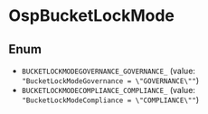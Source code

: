 # OspBucketLockMode

## Enum

* `BUCKETLOCKMODEGOVERNANCE_GOVERNANCE_` (value: `"BucketLockModeGovernance = \"GOVERNANCE\""`)
* `BUCKETLOCKMODECOMPLIANCE_COMPLIANCE_` (value: `"BucketLockModeCompliance = \"COMPLIANCE\""`)

